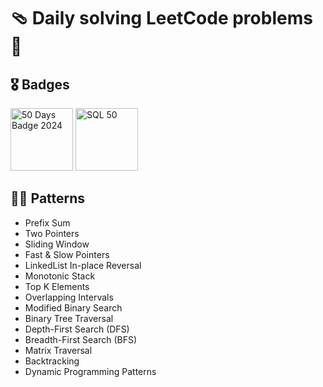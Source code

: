 # 🩴 Daily solving LeetCode problems 🎴

## 🎖️ Badges

<img src="badges/2024-50-lg.png" style="width: 100px;" alt="50 Days Badge 2024"> <img src="badges/Top_SQL_50.png" style="width: 100px;" alt="SQL 50">

## 🐦‍🔥 Patterns

- Prefix Sum
- Two Pointers
- Sliding Window
- Fast & Slow Pointers
- LinkedList In-place Reversal
- Monotonic Stack
- Top K Elements
- Overlapping Intervals
- Modified Binary Search
- Binary Tree Traversal
- Depth-First Search (DFS)
- Breadth-First Search (BFS)
- Matrix Traversal
- Backtracking
- Dynamic Programming Patterns
